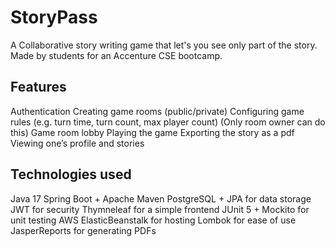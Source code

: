 # StoryPass
A Collaborative story writing game that let's you see only part of the story.
Made by students for an Accenture CSE bootcamp.

## Features
Authentication
Creating game rooms (public/private)
Configuring game rules (e.g. turn time, turn count, max player count) (Only room owner can do this)
Game room lobby
Playing the game 
Exporting the story as a pdf
Viewing one’s profile and stories

## Technologies used
Java 17
Spring Boot + Apache Maven
PostgreSQL + JPA for data storage
JWT for security
Thymneleaf for a simple frontend
JUnit 5 + Mockito for unit testing
AWS ElasticBeanstalk for hosting
Lombok for ease of use
JasperReports for generating PDFs
